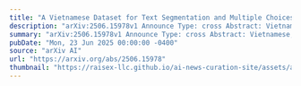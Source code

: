 ```yaml
---
title: "A Vietnamese Dataset for Text Segmentation and Multiple Choices Reading Comprehension"
description: "arXiv:2506.15978v1 Announce Type: cross Abstract: Vietnamese, the 20th most spoken language with over 102 million native speakers, lacks robust resources for key natural language processing tasks such as text segmentation and machine reading comprehension (MRC). To address this gap, we present VSMRC, the Vietnamese Text Segmentation and Multiple-Choice Reading Comprehension Dataset. Sourced from Vietnamese Wikipedia, our dataset includes 15,942 documents for text segmentation and 16,347 synthetic multiple-choice question-answer pairs generated with human quality assurance, ensuring a reliable and diverse resource. Experiments show that mBERT consistently outperforms monolingual models on both tasks, achieving an accuracy of 88.01% on MRC test set and an F1 score of 63.15% on text segmentation test set. Our analysis reveals that multilingual models excel in NLP tasks for Vietnamese, suggesting potential applications to other under-resourced languages. VSMRC is available at HuggingFace"
summary: "arXiv:2506.15978v1 Announce Type: cross Abstract: Vietnamese, the 20th most spoken language with over 102 million native speakers, lacks robust resources for key natural language processing tasks such as text segmentation and machine reading comprehension (MRC). To address this gap, we present VSMRC, the Vietnamese Text Segmentation and Multiple-Choice Reading Comprehension Dataset. Sourced from Vietnamese Wikipedia, our dataset includes 15,942 documents for text segmentation and 16,347 synthetic multiple-choice question-answer pairs generated with human quality assurance, ensuring a reliable and diverse resource. Experiments show that mBERT consistently outperforms monolingual models on both tasks, achieving an accuracy of 88.01% on MRC test set and an F1 score of 63.15% on text segmentation test set. Our analysis reveals that multilingual models excel in NLP tasks for Vietnamese, suggesting potential applications to other under-resourced languages. VSMRC is available at HuggingFace"
pubDate: "Mon, 23 Jun 2025 00:00:00 -0400"
source: "arXiv AI"
url: "https://arxiv.org/abs/2506.15978"
thumbnail: "https://raisex-llc.github.io/ai-news-curation-site/assets/arxiv.png"
---
```


